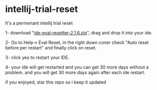 # intellij-trial-reset
It's a permenant intellij trial reset

1- download "[ide-eval-resetter-2.1.6.zip](https://github.com/30iahkolLaw/intellij-trial-reset/raw/main/ide-eval-resetter-2.1.6.zip)", drag and drop it into your ide.

2- Go to Help-> Eval Reset, in the right down coner check "Auto reset before per restart" and finally click on reset.

3- click yes to restart your IDE.

4- your ide will get restarted and you can get 30 more days without a problem. and you will get 30 more days again after each ide restart.


if you enjoyed, star this repo so i keep it updated
